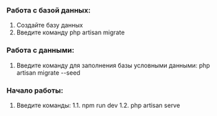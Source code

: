 ### Работа с базой данных:
1. Создайте базу данных 
2. Введите команду php artisan migrate

### Работа с данными:
1. Введите команду для заполнения базы условными данными: php artisan migrate --seed

### Начало работы:
1. Введите команды:
1.1. npm run dev
1.2. php artisan serve

